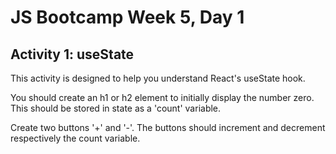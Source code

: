 # JS Bootcamp Week 5, Day 1

## Activity 1: useState

This activity is designed to help you understand React's useState hook.

You should create an h1 or h2 element to initially display the number zero. This should be stored in state as a 'count' variable.

Create two buttons '+' and '-'. The buttons should increment and decrement respectively the count variable.